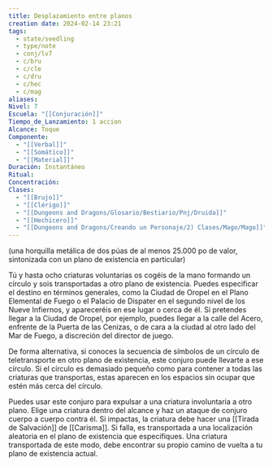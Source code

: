 ```yaml
---
title: Desplazamiento entre planos
creation date: 2024-02-14 23:21
tags:
  - state/seedling
  - type/note
  - conj/lv7
  - c/bru
  - c/cle
  - c/dru
  - c/hec
  - c/mag
aliases: 
Nivel: 7
Escuela: "[[Conjuración]]"
Tiempo_de_Lanzamiento: 1 accion
Alcance: Toque
Componente:
  - "[[Verbal]]"
  - "[[Somático]]"
  - "[[Material]]"
Duración: Instantáneo
Ritual: 
Concentración: 
Clases:
  - "[[Brujo]]"
  - "[[Clérigo]]"
  - "[[Dungeons and Dragons/Glosario/Bestiario/Pnj/Druida]]"
  - "[[Hechicero]]"
  - "[[Dungeons and Dragons/Creando un Personaje/2) Clases/Mago/Mago]]"
---
```

(una horquilla metálica de dos púas de al menos 25.000 po de valor, sintonizada con un plano de existencia en particular)

Tú y hasta ocho criaturas voluntarias os cogéis de la mano formando un círculo y sois transportadas a otro plano de existencia. Puedes especificar el destino en términos generales, como la Ciudad de Oropel en el Plano Elemental de Fuego o el Palacio de Dispater en el segundo nivel de los Nueve Infiernos, y apareceréis en ese lugar o cerca de él. Si pretendes llegar a la Ciudad de Oropel, por ejemplo, puedes llegar a la calle del Acero, enfrente de la Puerta de las Cenizas, o de cara a la ciudad al otro lado del Mar de Fuego, a discreción del director de juego.

De forma alternativa, si conoces la secuencia de símbolos de un círculo de teletransporte en otro plano de existencia, este conjuro puede llevarte a ese círculo. Si el círculo es demasiado pequeño como para contener a todas las criaturas que transportas, estas aparecen en los espacios sin ocupar que estén más cerca del círculo.

Puedes usar este conjuro para expulsar a una criatura involuntaria a otro plano. Elige una criatura dentro del alcance y haz un ataque de conjuro cuerpo a cuerpo contra él. Si impactas, la criatura debe hacer una [[Tirada de Salvación]] de [[Carisma]]. Si falla, es transportada a una localización aleatoria en el plano de existencia que especifiques. Una criatura transportada de este modo, debe encontrar su propio camino de vuelta a tu plano de existencia actual.
